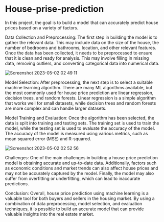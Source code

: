 # House-prise-prediction
In this project, the goal is to build a model that can accurately predict house prices based on a variety of factors.

Data Collection and Preprocessing:
The first step in building the model is to gather the relevant data. This may include data on the size of the house,
the number of bedrooms and bathrooms, location, and other relevant features. Once the data has been collected, 
it needs to be preprocessed to ensure that it is clean and ready for analysis. This may involve filling in missing data,
removing outliers, and converting categorical data into numerical data.

![Screenshot 2023-05-02 02 49 11](https://user-images.githubusercontent.com/132100725/235533901-2b2d1810-cb1b-409d-989e-dd06c8af148f.png)


Model Selection:
After preprocessing, the next step is to select a suitable machine learning algorithm.
There are many ML algorithms available, but the most commonly used for house price prediction are linear regression, 
decision trees, and random forests. Linear regression is a simple algorithm that works well for small datasets, 
while decision trees and random forests are more complex and can handle larger datasets.

Model Training and Evaluation:
Once the algorithm has been selected, the data is split into training and testing sets.
The training set is used to train the model, while the testing set is used to evaluate the accuracy of the model.
The accuracy of the model is measured using various metrics, such as mean squared error (MSE) and R-squared.

![Screenshot 2023-05-02 02 52 56](https://user-images.githubusercontent.com/132100725/235534658-18bb1d63-9e8a-4a25-93dc-2b342131f654.png)

Challenges:
One of the main challenges in building a house price prediction model is obtaining accurate and up-to-date data.
Additionally, factors such as economic conditions and market trends can also affect house prices and may not be accurately
captured by the model. Finally, the model may also suffer from overfitting or underfitting, which can lead to inaccurate predictions.

Conclusion:
Overall, house price prediction using machine learning is a valuable tool for both buyers and sellers in the housing market.
By using a combination of data preprocessing, model selection, and evaluation techniques, it is possible to build an accurate
model that can provide valuable insights into the real estate market.


